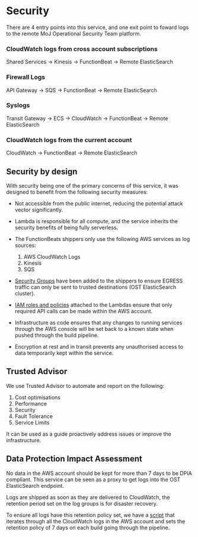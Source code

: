 # Security

There are 4 entry points into this service, and one exit point to foward logs to the remote MoJ Operational Security Team platform.

### CloudWatch logs from cross account subscriptions

Shared Services -> Kinesis -> FunctionBeat -> Remote ElasticSearch

### Firewall Logs

API Gateway -> SQS -> FunctionBeat -> Remote ElasticSearch

### Syslogs

Transit Gateway -> ECS -> CloudWatch -> FunctionBeat -> Remote ElasticSearch

### CloudWatch logs from the current account

CloudWatch -> FunctionBeat -> Remote ElasticSearch

## Security by design

With security being one of the primary concerns of this service, it was designed to benefit from the following security measures:

- Not accessible from the public internet, reducing the potential attack vector significantly.

- Lambda is responsible for all compute, and the service inherits the security benefits of being fully serverless.

- The FunctionBeats shippers only use the following AWS services as log sources:

  1. AWS CloudWatch Logs
  2. Kinesis
  3. SQS

- [Security Groups](https://docs.aws.amazon.com/AWSEC2/latest/UserGuide/ec2-security-groups.html) have been added to the shippers to ensure EGRESS traffic can only be sent to trusted destinations (OST ElasticSearch cluster).

- [IAM roles and policies](https://docs.aws.amazon.com/IAM/latest/UserGuide/access_policies.html) attached to the Lambdas ensure that only required API calls can be made within the AWS account.

- Infrastructure as code ensures that any changes to running services through the AWS console will be set back to a known state when pushed through the build pipeline.

- Encryption at rest and in transit prevents any unauthorised access to data temporarily kept within the service.

## Trusted Advisor

We use Trusted Advisor to automate and report on the following:

1. Cost optimisations
2. Performance
3. Security
4. Fault Tolerance
5. Service Limits

It can be used as a guide proactively address issues or improve the infrastructure.

## Data Protection Impact Assessment

No data in the AWS account should be kept for more than 7 days to be DPIA compliant. This service can be seen as a proxy to get logs into the OST ElasticSearch endpoint.

Logs are shipped as soon as they are delivered to CloudWatch, the retention period set on the log groups is for disaster recovery.

To ensure all logs have this retention policy set, we have a [script](../scripts/ensure_cloudwatch_log_retention_policies.sh) that iterates through all the CloudWatch logs in the AWS account and sets the retention policy of 7 days on each build going through the pipeline.
